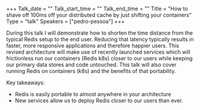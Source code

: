 +++
Talk_date = ""
Talk_start_time = ""
Talk_end_time = ""
Title = "How to shave off 100ms off your distributed cache by just shifting your containers"
Type = "talk"
Speakers = ["pedro-pessoa"]
+++

During this talk I will demonstrate how to shorten the time distance from the typical Redis setup to the end user. Reducing that latency typically results in faster, more responsive applications and therefore happier users. This revised architecture will make use of recently launched services which will frictionless run our containers (Redis k8s) closer to our users while keeping our primary data stores and code untouched. This talk will also cover running Redis on containers (k8s) and the benefits of that portability.

Key takeaways:

* Redis is easily portable to almost anywhere in your architecture
* New services allow us to deploy Redis closer to our users than ever.